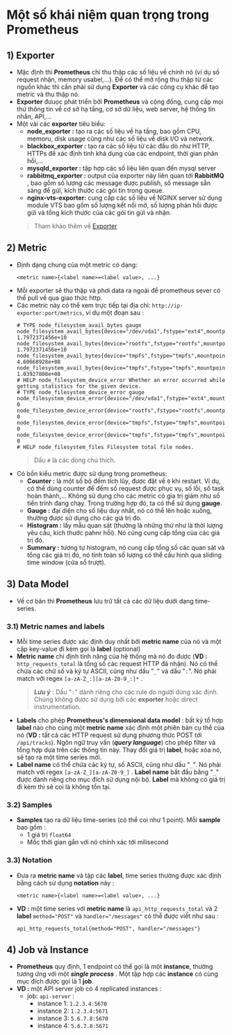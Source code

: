 # Một số khái niệm quan trọng trong Prometheus
## **1) Exporter**
- Mặc định thì **Prometheus** chỉ thu thập các số liệu về chính nó (ví dụ số request nhận, memory usabel,...). Để có thể mở rộng thu thập từ các nguồn khác thì cần phải sử dụng **Exporter** và các công cụ khác để tạo metric và thu thập nó.
- **Exporter** đưuọc phát triển bởi **Prometheus** và cộng đồng, cung cấp mọi thứ thông tin về cơ sở hạ tầng, cơ sở dữ liệu, web server, hệ thống tin nhắn, API,...
- Một vài các **exporter** tiêu biểu:
    - **node_exporter :** tạo ra các số liệu về hạ tầng, bao gồm CPU, memoru, disk usage cũng như các số liệu về disk I/O và network.
    - **blackbox_exporter :** tạo ra các số liệu từ các đầu dò như HTTP, HTTPs để xác định tính khả dụng của các endpoint, thời gian phản hồi,...
    - **mysqld_exporter :** tập hợp các số liệu liên quan đến mysql server
    - **rabbitmq_exporter :** output của exporter này liên quan tới **RabbitMQ** , bao gồm số lượng các message được publish, số message sẵn sàng để gửi, kích thước các gói tin trong queue.
    - **nginx-vts-exporter:** cung cấp các số liệu về NGINX server sử dụng module VTS bao gồm số lượng kết nối mở, số lượng phản hồi được gửi và tổng kích thước của các gói tin gửi và nhận.
    > Tham khảo thêm về [Exporter](https://prometheus.io/docs/instrumenting/exporters/)
## **2) Metric**
- Định dạng chung của một metric có dạng:
    ```
    <metric name>{<label name>=<label value>, ...}
    ```
- Mỗi exporter sẽ thu thập và phơi data ra ngoài để prometheus sever có thể pull về qua giao thức http.
- Các metric này có thể xem trực tiếp tại địa chỉ: `http://ip-exporter:port/metrics`, ví dụ một đoạn sau :
    ```
    # TYPE node_filesystem_avail_bytes gauge
    node_filesystem_avail_bytes{device="/dev/vda1",fstype="ext4",mountpoint="/"} 1.7972371456e+10
    node_filesystem_avail_bytes{device="rootfs",fstype="rootfs",mountpoint="/"} 1.7972371456e+10
    node_filesystem_avail_bytes{device="tmpfs",fstype="tmpfs",mountpoint="/run"} 4.60668928e+08
    node_filesystem_avail_bytes{device="tmpfs",fstype="tmpfs",mountpoint="/run/user/1000"} 1.03927808e+08
    # HELP node_filesystem_device_error Whether an error occurred while getting statistics for the given device.
    # TYPE node_filesystem_device_error gauge
    node_filesystem_device_error{device="/dev/vda1",fstype="ext4",mountpoint="/"} 0
    node_filesystem_device_error{device="rootfs",fstype="rootfs",mountpoint="/"} 0
    node_filesystem_device_error{device="tmpfs",fstype="tmpfs",mountpoint="/run"} 0
    node_filesystem_device_error{device="tmpfs",fstype="tmpfs",mountpoint="/run/user/1000"} 0
    # HELP node_filesystem_files Filesystem total file nodes.
    ```
    > Dấu `#` là các dòng chú thích.
- Có bốn kiểu metric được sử dụng trong prometheus:
    - **Counter :** là một số bộ đếm tích lũy, được đặt về `0` khi restart. Ví dụ, có thể dùng counter để đếm số request được phục vụ, số lỗi, số task hoàn thành,... Không sử dụng cho các metric có gia trị giảm như số tiến trình đang chạy. Trong trường hợp đó, ta có thể sử dụng **gauge**.
    - **Gauge :** đại diện cho số liệu duy nhất, nó có thể lên hoặc xuống, thường được sử dụng cho các giá trị đo.
    - **Histogram :** lấy mẫu quan sát (thường là những thứ như là thời lượng yêu cầu, kích thước pahnr hồi). Nó cũng cung cấp tổng của các giá trị đó.
    - **Summary :** tương tự histogram, nó cung cấp tổng số các quan sát và tổng các giá trị đó, nó tính toàn số lượng có thể cấu hình qua sliding time window (cửa sổ trượt).
## **3) Data Model**
- Về cơ bản thì **Prometheus** lưu trữ tất cả các dữ liệu dưới dạng time-series.
### **3.1) Metric names and labels**
- Mỗi time series được xác định duy nhất bởi **metric name** của nó và một cặp key-value đi kèm gọi là **label** (optional)
- **Metric name** chỉ định tính năng của hệ thống mà nó đo được (**VD :** `http_requests_total` là tổng số các request HTTP đã nhận). Nó có thể chứa các chữ số và ký tự ASCII, cũng như dấu "`_`" và dấu "`:`". Nó phải match với regex `[a-zA-Z_:][a-zA-Z0-9_:]*` .
    > ***Lưu ý*** : Dấu "`:`" dành riêng cho các rule do người dùng xác định. Chúng không được sử dụng bởi các **exporter** hoặc direct instrumentation.
- **Labels** cho phép **Prometheus's dimensional data model** : bất kỳ tổ hợp **label** nào cho cùng một **metric name** xác định một phiên bản cụ thể của nó (**VD :** tất cả các HTTP request sử dụng phương thức POST tới `/api/tracks`). Ngôn ngữ truy vấn (***query language***) cho phép filter và tổng hợp dựa trên các thông tin này. Thay đổi giá trị **label**, hoặc xóa nó, sẽ tạo ra một time series mới.
- **Label name** có thể chứa các ký tự, số ASCII, cũng như dấu "`_`". Nó phải match với regex `[a-zA-Z_][a-zA-Z0-9_]` . **Label name** bắt đầu bằng "`_`" được dành riêng cho mục đích sử dụng nội bộ. **Label** mà không có giá trị đi kèm thì sẽ coi là không tồn tại.
### **3.2) Samples**
- **Samples** tạo ra dữ liệu time-series (có thể coi như 1 point). Mỗi **sample** bao gồm :
    - 1 giá trị `float64`
    - Mốc thời gian gắn với nó chính xác tới milisecond
### **3.3) Notation**
- Đưa ra **metric name** và tập các **label**, time series thường được xác định bằng cách sử dụng **notation** này :
    ```
    <metric name>{<label name>=<label value>, ...}
    ```
- **VD :** một time series với **metric name** là `api_http_requests_total` và 2 **label** `method="POST"` và `handler="/messages"` có thể được viết như sau :
    ```
    api_http_requests_total{method="POST", handler="/messages"}
    ```
## **4) Job và Instance**
- **Prometheus** quy định, 1 endpoint có thể gọi là một **instance**, thường tương ứng với một ***single process*** . Một tập hợp các **instance** có cùng mục đích được gọi là 1 **job**.
- **VD :** một API server job có 4 replicated instances :
    - job: `api-server` :
        - instance 1: `1.2.3.4:5670`
        - instance 2: `1.2.3.4:5671`
        - instance 3: `5.6.7.8:5670`
        - instance 4: `5.6.7.8:5671`